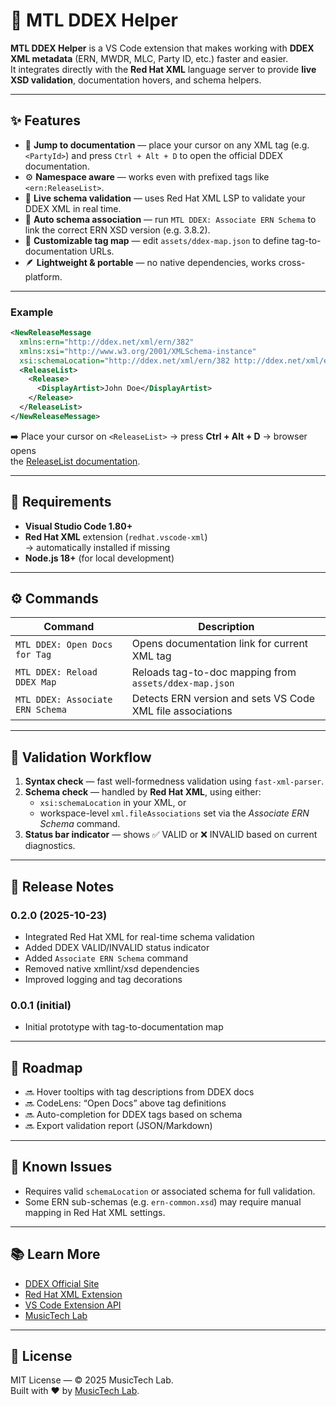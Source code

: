# 🎵 MTL DDEX Helper

**MTL DDEX Helper** is a VS Code extension that makes working with **DDEX XML metadata** (ERN, MWDR, MLC, Party ID, etc.) faster and easier.  
It integrates directly with the **Red Hat XML** language server to provide **live XSD validation**, documentation hovers, and schema helpers.

---

## ✨ Features

- 🔗 **Jump to documentation** — place your cursor on any XML tag (e.g. `<PartyId>`) and press `Ctrl + Alt + D` to open the official DDEX documentation.  
- ⚙️ **Namespace aware** — works even with prefixed tags like `<ern:ReleaseList>`.  
- 📘 **Live schema validation** — uses Red Hat XML LSP to validate your DDEX XML in real time.  
- 🧩 **Auto schema association** — run `MTL DDEX: Associate ERN Schema` to link the correct ERN XSD version (e.g. 3.8.2).  
- 📁 **Customizable tag map** — edit `assets/ddex-map.json` to define tag-to-documentation URLs.  
- 🪶 **Lightweight & portable** — no native dependencies, works cross-platform.

---

### Example

```xml
<NewReleaseMessage
  xmlns:ern="http://ddex.net/xml/ern/382"
  xmlns:xsi="http://www.w3.org/2001/XMLSchema-instance"
  xsi:schemaLocation="http://ddex.net/xml/ern/382 http://ddex.net/xml/ern/382/release-notification.xsd">
  <ReleaseList>
    <Release>
      <DisplayArtist>John Doe</DisplayArtist>
    </Release>
  </ReleaseList>
</NewReleaseMessage>
```

➡️ Place your cursor on `<ReleaseList>` → press **Ctrl + Alt + D** → browser opens  
the [ReleaseList documentation](https://support.google.com/youtube/answer/3506114).

---

## 🧩 Requirements

- **Visual Studio Code 1.80+**
- **Red Hat XML** extension (`redhat.vscode-xml`)  
  → automatically installed if missing
- **Node.js 18+** (for local development)

---

## ⚙️ Commands

| Command | Description |
|----------|--------------|
| `MTL DDEX: Open Docs for Tag` | Opens documentation link for current XML tag |
| `MTL DDEX: Reload DDEX Map` | Reloads tag-to-doc mapping from `assets/ddex-map.json` |
| `MTL DDEX: Associate ERN Schema` | Detects ERN version and sets VS Code XML file associations |

---

## 🧠 Validation Workflow

1. **Syntax check** — fast well-formedness validation using `fast-xml-parser`.  
2. **Schema check** — handled by **Red Hat XML**, using either:  
   - `xsi:schemaLocation` in your XML, or  
   - workspace-level `xml.fileAssociations` set via the *Associate ERN Schema* command.  
3. **Status bar indicator** — shows ✅ VALID or ❌ INVALID based on current diagnostics.

---

## 🧾 Release Notes

### 0.2.0 (2025-10-23)
- Integrated Red Hat XML for real-time schema validation  
- Added DDEX VALID/INVALID status indicator  
- Added `Associate ERN Schema` command  
- Removed native xmllint/xsd dependencies  
- Improved logging and tag decorations

### 0.0.1 (initial)
- Initial prototype with tag-to-documentation map

---

## 🧱 Roadmap

- 🔜 Hover tooltips with tag descriptions from DDEX docs  
- 🔜 CodeLens: “Open Docs” above tag definitions  
- 🔜 Auto-completion for DDEX tags based on schema  
- 🔜 Export validation report (JSON/Markdown)

---

## 🐞 Known Issues

- Requires valid `schemaLocation` or associated schema for full validation.  
- Some ERN sub-schemas (e.g. `ern-common.xsd`) may require manual mapping in Red Hat XML settings.

---

## 📚 Learn More

- [DDEX Official Site](https://ddex.net)  
- [Red Hat XML Extension](https://marketplace.visualstudio.com/items?itemName=redhat.vscode-xml)  
- [VS Code Extension API](https://code.visualstudio.com/api)  
- [MusicTech Lab](https://musictechlab.io)

---

## 🪪 License

MIT License — © 2025 MusicTech Lab.  
Built with ❤️ by [MusicTech Lab](https://musictechlab.io).
